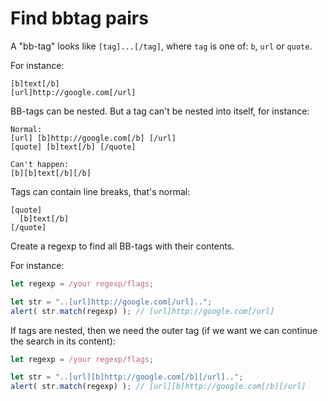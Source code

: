 # Find bbtag pairs

A "bb-tag" looks like `[tag]...[/tag]`, where `tag` is one of: `b`, `url` or `quote`.

For instance:

```text
[b]text[/b]
[url]http://google.com[/url]
```

BB-tags can be nested. But a tag can't be nested into itself, for instance:

```text
Normal:
[url] [b]http://google.com[/b] [/url]
[quote] [b]text[/b] [/quote]

Can't happen:
[b][b]text[/b][/b]
```

Tags can contain line breaks, that's normal:

```text
[quote]
  [b]text[/b]
[/quote]
```

Create a regexp to find all BB-tags with their contents.

For instance:

```javascript
let regexp = /your regexp/flags;

let str = "..[url]http://google.com[/url]..";
alert( str.match(regexp) ); // [url]http://google.com[/url]
```

If tags are nested, then we need the outer tag \(if we want we can continue the search in its content\):

```javascript
let regexp = /your regexp/flags;

let str = "..[url][b]http://google.com[/b][/url]..";
alert( str.match(regexp) ); // [url][b]http://google.com[/b][/url]
```

